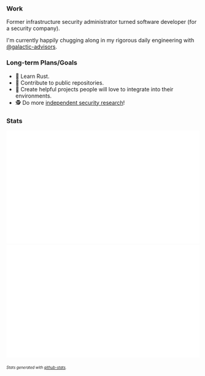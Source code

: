 ### Work

Former infrastructure security administrator turned software developer (for a security company).

I'm currently happily chugging along in my rigorous daily engineering with [@galactic-advisors](https://github.com/galactic-advisors/).


### Long-term Plans/Goals

- 🌱 Learn Rust.
- 👯 Contribute to public repositories.
- 💓 Create helpful projects people will love to integrate into their environments.
- 🕵️ Do more [independent security research](https://xmit.xyz/security/)!


### Stats

[![My GitHub Stats](https://raw.githubusercontent.com/NotsoanoNimus/github-stats/master/generated/overview.svg#gh-dark-mode-only)]()
[![My GitHub Language Stats](https://raw.githubusercontent.com/NotsoanoNimus/github-stats/master/generated/languages.svg#gh-dark-mode-only)]()

<sub><sup>*Stats generated with [github-stats](https://github.com/jstrieb/github-stats).*</sup></sub>


<!--
**NotsoanoNimus/NotsoanoNimus** is a ✨ _special_ ✨ repository because its `README.md` (this file) appears on your GitHub profile.

Here are some ideas to get you started:

- 🔭 I’m currently working on ...
- 🌱 I’m currently learning ...
- 👯 I’m looking to collaborate on ...
- 🤔 I’m looking for help with ...
- 💬 Ask me about ...
- 📫 How to reach me: ...
- 😄 Pronouns: ...
- ⚡ Fun fact: ...
-->
